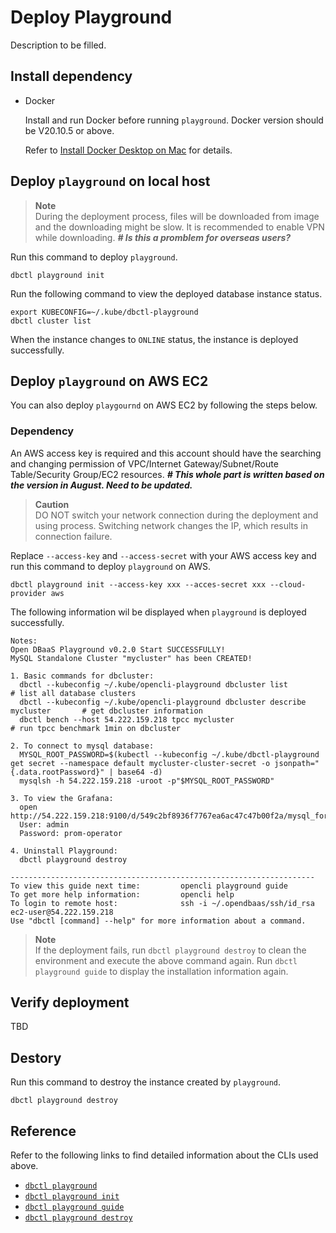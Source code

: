 # Deploy Playground

Description to be filled.

## Install dependency

- Docker

  Install and run Docker before running `playground`. Docker version should be V20.10.5 or above.

  Refer to [Install Docker Desktop on Mac](https://docs.docker.com/desktop/install/mac-install/) for details.

## Deploy `playground` on local host

> **Note** <br>
> During the deployment process, files will be downloaded from image and the downloading might be slow. It is recommended to enable VPN while downloading. ***# Is this a promblem for overseas users?***

Run this command to deploy `playground`.

```
dbctl playground init
```

Run the following command to view the deployed database instance status.

```
export KUBECONFIG=~/.kube/dbctl-playground
dbctl cluster list
```

When the instance changes to `ONLINE` status, the instance is deployed successfully.

## Deploy `playground` on AWS EC2

You can also deploy `playgournd` on AWS EC2 by following the steps below.

### Dependency

An AWS access key is required and this account should have the searching and changing permission of VPC/Internet Gateway/Subnet/Route Table/Security Group/EC2 resources. ***# This whole part is written based on the version in August. Need to be updated.***

> **Caution** <br>
> DO NOT switch your network connection during the deployment and using process. Switching network changes the IP, which results in connection failure.

Replace `--access-key` and `--access-secret` with your AWS access key and run this command to deploy `playground` on AWS.

```
dbctl playground init --access-key xxx --acces-secret xxx --cloud-provider aws
```

The following information wil be displayed when `playground` is deployed successfully.

```
Notes:
Open DBaaS Playground v0.2.0 Start SUCCESSFULLY!
MySQL Standalone Cluster "mycluster" has been CREATED!

1. Basic commands for dbcluster:
  dbctl --kubeconfig ~/.kube/opencli-playground dbcluster list                          # list all database clusters
  dbctl --kubeconfig ~/.kube/opencli-playground dbcluster describe mycluster       # get dbcluster information
  dbctl bench --host 54.222.159.218 tpcc mycluster                                  # run tpcc benchmark 1min on dbcluster

2. To connect to mysql database:
  MYSQL_ROOT_PASSWORD=$(kubectl --kubeconfig ~/.kube/dbctl-playground get secret --namespace default mycluster-cluster-secret -o jsonpath="{.data.rootPassword}" | base64 -d)
  mysqlsh -h 54.222.159.218 -uroot -p"$MYSQL_ROOT_PASSWORD"

3. To view the Grafana:
  open http://54.222.159.218:9100/d/549c2bf8936f7767ea6ac47c47b00f2a/mysql_for_demo
  User: admin
  Password: prom-operator

4. Uninstall Playground:
  dbctl playground destroy

--------------------------------------------------------------------
To view this guide next time:         opencli playground guide
To get more help information:         opencli help
To login to remote host:              ssh -i ~/.opendbaas/ssh/id_rsa ec2-user@54.222.159.218
Use "dbctl [command] --help" for more information about a command.
```

> **Note** <br>
> If the deployment fails, run `dbctl playground destroy` to clean the environment and execute the above command again.
> Run `dbctl playground guide` to display the installation information again.

## Verify deployment

TBD

## Destory

Run this command to destroy the instance created by `playground`.

```
dbctl playground destroy
```

## Reference

Refer to the following links to find detailed information about the CLIs used above.

- [`dbctl playground`](../cli/dbctl_playground.md)
- [`dbctl playground init`](../cli/dbctl_playground_init.md)
- [`dbctl playground guide`](../cli/dbctl_playground_guide.md)
- [`dbctl playground destroy`](../cli/dbctl_playground_destroy.md)